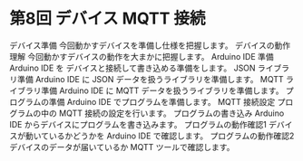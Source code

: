 # 第8回 デバイス MQTT 接続

デバイス準備	今回動かすデバイスを準備し仕様を把握します。
デバイスの動作理解	今回動かすデバイスの動作を大まかに把握します。
Arduino IDE 準備	Arduino IDE を デバイスと接続して書き込める準備をします。
JSON ライブラリ準備	Arduino IDE に JSON データを扱うライブラリを準備します。
MQTT ライブラリ準備	Arduino IDE に MQTT データを扱うライブラリを準備します。
プログラムの準備	Arduino IDE でプログラムを準備します。
MQTT 接続設定	プログラムの中の MQTT 接続の設定を行います。
プログラムの書き込み	Arduino IDE からデバイスにプログラムを書き込みます。
プログラムの動作確認1	デバイスが動いているかどうかを Arduino IDE で確認します。
プログラムの動作確認2	デバイスのデータが届いているか MQTT ツールで確認します。